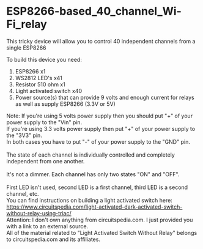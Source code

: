 # ESP8266-based_40_channel_Wi-Fi_relay
This tricky device will allow you to control 40 independent channels from a single ESP8266

To build this device you need:
1) ESP8266 x1
2) WS2812 LED's x41
3) Resistor 510 ohm x1
4) Light activated switch x40
5) Power source(s) that can provide 9 volts and enough current for relays as well as supply ESP8266 (3.3V or 5V)

Note: If you're using 5 volts power supply then you should put "+" of your power supply to the "Vin" pin.<br>
If you're using 3.3 volts power supply then put "+" of your power supply to the "3V3" pin.<br>
In both cases you have to put "-" of your power supply to the "GND" pin.<br>
<br>
The state of each channel is individually controlled and completely independent from one another.<br>
<br>
It's not a dimmer. Each channel has only two states "ON" and "OFF".<br>
<br>
First LED isn't used, second LED is a first channel, third LED is a second channel, etc.
<br>
You can find instructions on building a light activated switch here:
<br>
https://www.circuitspedia.com/light-activated-dark-activated-switch-without-relay-using-triac/
<br>
Attention: I don't own anything from circuitspedia.com. I just provided you with a link to an external source.
<br>
All of the material related to "Light Activated Switch Without Relay" belongs to circuitspedia.com and its affiliates.
